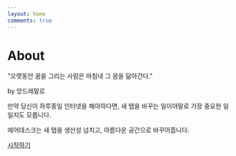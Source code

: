 ```yaml
---
layout: home
comments: true
---
```

# About
"오랫동안 꿈을 그리는 사람은 마침내 그 꿈을 닮아간다." 

by 앙드레말로

만약 당신이 하루종일 인터넷을 해야하다면, 새 탭을 바꾸는 일이야말로 가장 중요한 일일지도 모릅니다.

에어데스크는 새 탭을 생산성 넘치고, 아름다운 공간으로 바꾸어줍니다.

[시작하기](https://joshephan.github.io/install)